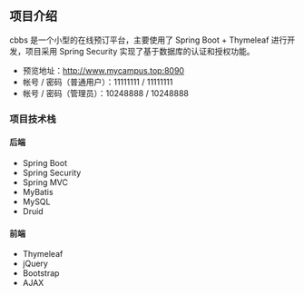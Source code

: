## **项目介绍**
cbbs 是一个小型的在线预订平台，主要使用了 Spring Boot + Thymeleaf 进行开发，项目采用 Spring Security 实现了基于数据库的认证和授权功能。

* 预览地址：http://www.mycampus.top:8090
* 帐号 / 密码（普通用户）：11111111 / 11111111
* 帐号 / 密码（管理员）：10248888 / 10248888

### **项目技术栈**
#### **后端**
* Spring Boot
* Spring Security
* Spring MVC
* MyBatis
* MySQL
* Druid

#### **前端**
* Thymeleaf
* jQuery
* Bootstrap
* AJAX
